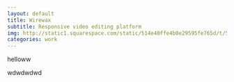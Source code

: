 ```yaml
---
layout: default
title: Wirewax
subtitle: Responsive video editing platform
img: http://static1.squarespace.com/static/514e40ffe4b0e29595fe765d/t/5647bbb0e4b072d19f90d5f1/1447541681826/?format=750w
categories: work
---
```


helloww

<div>
wdwdwdwd
	</div>